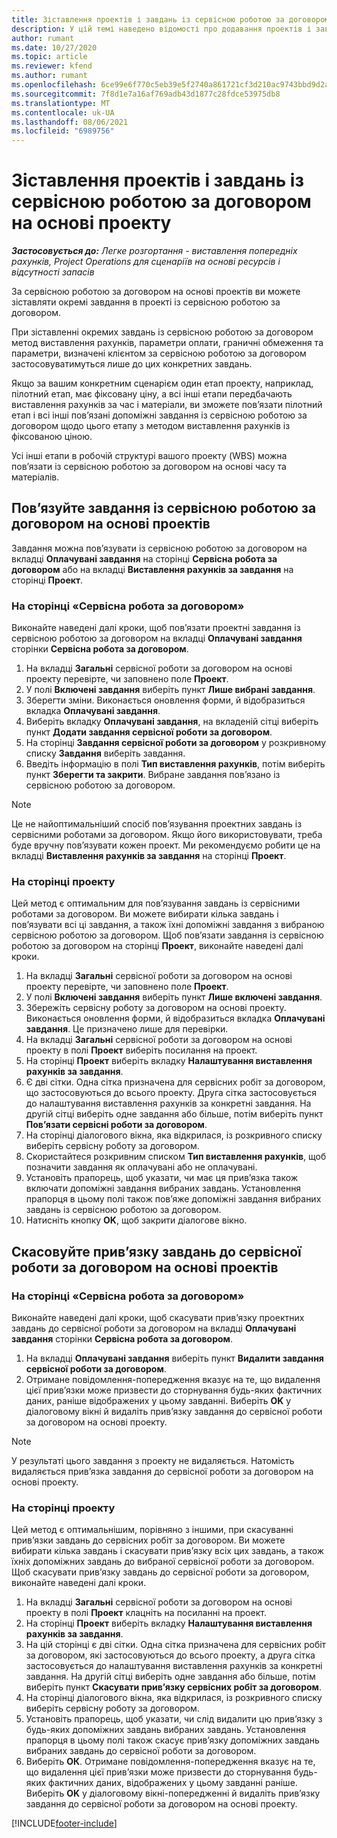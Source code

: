 ```yaml
---
title: Зіставлення проектів і завдань із сервісною роботою за договором на основі проектів – легка версія
description: У цій темі наведено відомості про додавання проектів і завдань до сервісної роботи за договором та видалення проектів і завдань із сервісної роботи за договором.
author: rumant
ms.date: 10/27/2020
ms.topic: article
ms.reviewer: kfend
ms.author: rumant
ms.openlocfilehash: 6ce99e6f770c5eb39e5f2740a861721cf3d210ac9743bbd9d2a1e1a7236f368c
ms.sourcegitcommit: 7f8d1e7a16af769adb43d1877c28fdce53975db8
ms.translationtype: MT
ms.contentlocale: uk-UA
ms.lasthandoff: 08/06/2021
ms.locfileid: "6989756"
---
```

# <a name="map-projects-and-tasks-to-a-project-based-contract-line"></a>Зіставлення проектів і завдань із сервісною роботою за договором на основі проекту 

_**Застосовується до:** Легке розгортання - виставлення попередніх рахунків, Project Operations для сценаріїв на основі ресурсів і відсутності запасів_

За сервісною роботою за договором на основі проектів ви можете зіставляти окремі завдання в проекті із сервісною роботою за договором.

При зіставленні окремих завдань із сервісною роботою за договором метод виставлення рахунків, параметри оплати, граничні обмеження та параметри, визначені клієнтом за сервісною роботою за договором застосовуватимуться лише до цих конкретних завдань.

Якщо за вашим конкретним сценарієм один етап проекту, наприклад, пілотний етап, має фіксовану ціну, а всі інші етапи передбачають виставлення рахунків за час і матеріали, ви зможете пов’язати пілотний етап і всі інші пов’язані допоміжні завдання із сервісною роботою за договором щодо цього етапу з методом виставлення рахунків із фіксованою ціною.

Усі інші етапи в робочій структурі вашого проекту (WBS) можна пов’язати із сервісною роботою за договором на основі часу та матеріалів.

## <a name="associate-tasks-to-project-based-contract-lines"></a>Пов’язуйте завдання із сервісною роботою за договором на основі проектів

Завдання можна пов’язувати із сервісною роботою за договором на вкладці **Оплачувані завдання** на сторінці **Сервісна робота за договором** або на вкладці **Виставлення рахунків за завдання** на сторінці **Проект**.

### <a name="from-the-contract-line-page"></a>На сторінці «Сервісна робота за договором»

Виконайте наведені далі кроки, щоб пов’язати проектні завдання із сервісною роботою за договором на вкладці **Оплачувані завдання** сторінки **Сервісна робота за договором**.

1. На вкладці **Загальні** сервісної роботи за договором на основі проекту перевірте, чи заповнено поле **Проект**.
2. У полі **Включені завдання** виберіть пункт **Лише вибрані завдання**.
3. Зберегти зміни. Виконається оновлення форми, й відобразиться вкладка **Оплачувані завдання**.
4. Виберіть вкладку **Оплачувані завдання**, на вкладеній сітці виберіть пункт **Додати завдання сервісної роботи за договором**.
5. На сторінці **Завдання сервісної роботи за договором** у розкривному списку **Завдання** виберіть завдання. 
6. Введіть інформацію в полі **Тип виставлення рахунків**, потім виберіть пункт **Зберегти та закрити**. Вибране завдання пов’язано із сервісною роботою за договором.

> [!NOTE]
> Це не найоптимальніший спосіб пов’язування проектних завдань із сервісними роботами за договором. Якщо його використовувати, треба буде вручну пов’язувати кожен проект. Ми рекомендуємо робити це на вкладці **Виставлення рахунків за завдання** на сторінці **Проект**.

### <a name="from-the-project-page"></a>На сторінці проекту

Цей метод є оптимальним для пов’язування завдань із сервісними роботами за договором. Ви можете вибирати кілька завдань і пов’язувати всі ці завдання, а також їхні допоміжні завдання з вибраною сервісною роботою за договором. Щоб пов’язати завдання із сервісною роботою за договором на сторінці **Проект**, виконайте наведені далі кроки.

1. На вкладці **Загальні** сервісної роботи за договором на основі проекту перевірте, чи заповнено поле **Проект**.
2. У полі **Включені завдання** виберіть пункт **Лише включені завдання**.
3. Збережіть сервісну роботу за договором на основі проекту. Виконається оновлення форми, й відобразиться вкладка **Оплачувані завдання**. Це призначено лише для перевірки.
4. На вкладці **Загальні** сервісної роботи за договором на основі проекту в полі **Проект** виберіть посилання на проект.
5. На сторінці **Проект** виберіть вкладку **Налаштування виставлення рахунків за завдання**.
6. Є дві сітки. Одна сітка призначена для сервісних робіт за договором, що застосовуються до всього проекту. Друга сітка застосовується до налаштування виставлення рахунків за конкретні завдання. На другій сітці виберіть одне завдання або більше, потім виберіть пункт **Пов’язати сервісні роботи за договором**.
7. На сторінці діалогового вікна, яка відкрилася, із розкривного списку виберіть сервісну роботу за договором.
8. Скористайтеся розкривним списком **Тип виставлення рахунків**, щоб позначити завдання як оплачувані або не оплачувані.
9. Установіть прапорець, щоб указати, чи має ця прив’язка також включати допоміжні завдання вибраних завдань. Установлення прапорця в цьому полі також пов’яже допоміжні завдання вибраних завдань із сервісною роботою за договором.
10. Натисніть кнопку **OK**, щоб закрити діалогове вікно.

## <a name="unassociate-tasks-from-project-based-contract-lines"></a>Скасовуйте прив’язку завдань до сервісної роботи за договором на основі проектів

### <a name="from-the-contract-line-page"></a>На сторінці «Сервісна робота за договором»

Виконайте наведені далі кроки, щоб скасувати прив’язку проектних завдань до сервісної роботи за договором на вкладці **Оплачувані завдання** сторінки **Сервісна робота за договором**.

1. На вкладці **Оплачувані завдання** виберіть пункт **Видалити завдання сервісної роботи за договором**.
2. Отримане повідомлення-попередження вказує на те, що видалення цієї прив’язки може призвести до сторнування будь-яких фактичних даних, раніше відображених у цьому завданні. Виберіть **OK** у діалоговому вікні й видаліть прив’язку завдання до сервісної роботи за договором на основі проекту. 

> [!NOTE]
> У результаті цього завдання з проекту не видаляється. Натомість видаляється прив’язка завдання до сервісної роботи за договором на основі проекту.

### <a name="from-the-project-page"></a>На сторінці проекту

Цей метод є оптимальнішим, порівняно з іншими, при скасуванні прив’язки завдань до сервісних робіт за договором. Ви можете вибирати кілька завдань і скасувати прив’язку всіх цих завдань, а також їхніх допоміжних завдань до вибраної сервісної роботи за договором. Щоб скасувати прив’язку завдань до сервісної роботи за договором, виконайте наведені далі кроки.

1. На вкладці **Загальні** сервісної роботи за договором на основі проекту в полі **Проект** клацніть на посиланні на проект.
2. На сторінці **Проект** виберіть вкладку **Налаштування виставлення рахунків за завдання**.
3. На цій сторінці є дві сітки. Одна сітка призначена для сервісних робіт за договором, які застосовуються до всього проекту, а друга сітка застосовується до налаштування виставлення рахунків за конкретні завдання. На другій сітці виберіть одне завдання або більше, потім виберіть пункт **Скасувати прив’язку сервісних робіт за договором**.
4. На сторінці діалогового вікна, яка відкрилася, із розкривного списку виберіть сервісну роботу за договором.
5. Установіть прапорець, щоб указати, чи слід видалити цю прив’язку з будь-яких допоміжних завдань вибраних завдань. Установлення прапорця в цьому полі також скасує прив’язку допоміжних завдань вибраних завдань до сервісної роботи за договором.
6. Виберіть **ОК**. Отримане повідомлення-попередження вказує на те, що видалення цієї прив’язки може призвести до сторнування будь-яких фактичних даних, відображених у цьому завданні раніше. Виберіть **OK** у діалоговому вікні-попередженні й видаліть прив’язку завдання до сервісної роботи за договором на основі проекту.


[!INCLUDE[footer-include](../../includes/footer-banner.md)]

